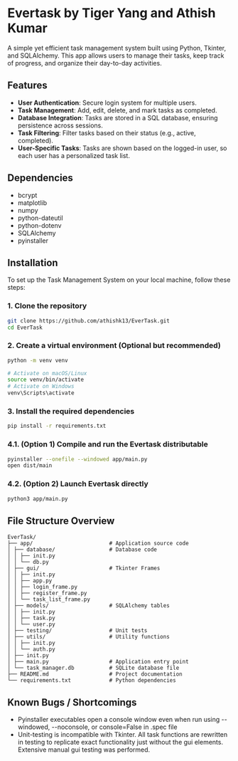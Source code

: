 # Evertask by Tiger Yang and Athish Kumar

A simple yet efficient task management system built using Python, Tkinter, and SQLAlchemy. This app allows users to manage their tasks, keep track of progress, and organize their day-to-day activities.

## Features

- **User Authentication**: Secure login system for multiple users.
- **Task Management**: Add, edit, delete, and mark tasks as completed.
- **Database Integration**: Tasks are stored in a SQL database, ensuring persistence across sessions.
- **Task Filtering**: Filter tasks based on their status (e.g., active, completed).
- **User-Specific Tasks**: Tasks are shown based on the logged-in user, so each user has a personalized task list.

## Dependencies
- bcrypt
- matplotlib
- numpy
- python-dateutil
- python-dotenv
- SQLAlchemy
- pyinstaller

## Installation

To set up the Task Management System on your local machine, follow these steps:

### 1. Clone the repository

```bash
git clone https://github.com/athishk13/EverTask.git
cd EverTask
```

### 2. Create a virtual environment (Optional but recommended)

```bash
python -m venv venv

# Activate on macOS/Linux
source venv/bin/activate
# Activate on Windows
venv\Scripts\activate
```

### 3. Install the required dependencies

```bash
pip install -r requirements.txt
```

### 4.1. (Option 1) Compile and run the Evertask distributable

```bash
pyinstaller --onefile --windowed app/main.py
open dist/main
```

### 4.2. (Option 2) Launch Evertask directly

```bash
python3 app/main.py
```

## File Structure Overview
```text
EverTask/
├── app/                        # Application source code
│ ├── database/                 # Database code
│ │ ├── init.py
│ │ └── db.py
│ ├── gui/                      # Tkinter Frames
│ │ ├── init.py
│ │ ├── app.py
│ │ ├── login_frame.py
│ │ ├── register_frame.py
│ │ └── task_list_frame.py
│ ├── models/                   # SQLAlchemy tables
│ │ ├── init.py
│ │ ├── task.py
│ │ └── user.py
│ ├── testing/                  # Unit tests
│ ├── utils/                    # Utility functions
│ │ ├── init.py
│ │ └── auth.py
│ ├── init.py
│ ├── main.py                   # Application entry point
│ └── task_manager.db           # SQLite database file
├── README.md                   # Project documentation
└── requirements.txt            # Python dependencies
```

## Known Bugs / Shortcomings
- Pyinstaller executables open a console window even when run using --windowed, --noconsole, or console=False in .spec file
- Unit-testing is incompatible with Tkinter. All task functions are rewritten in testing to replicate exact functionality just without the gui elements. Extensive manual gui testing was performed. 




